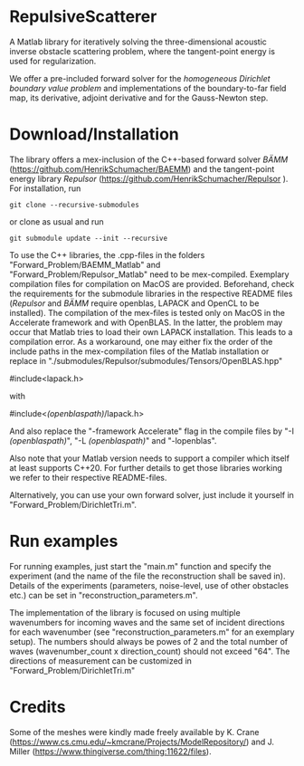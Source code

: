 # RepulsiveScatterer

A Matlab library for iteratively solving the three-dimensional acoustic inverse obstacle scattering problem, where the tangent-point energy is used for regularization.

We offer a pre-included forward solver for the _homogeneous Dirichlet boundary value problem_ and implementations of the boundary-to-far field map, its derivative, adjoint derivative and for the Gauss-Newton step.

# Download/Installation

The library offers a mex-inclusion of the C++-based forward solver _BÄMM_ (https://github.com/HenrikSchumacher/BAEMM) and the tangent-point energy library _Repulsor_ (https://github.com/HenrikSchumacher/Repulsor ).
For installation, run

    git clone --recursive-submodules
    
or clone as usual and run

    git submodule update --init --recursive 
    
To use the C++ libraries, the .cpp-files in the folders "Forward_Problem/BAEMM_Matlab" and "Forward_Problem/Repulsor_Matlab" need to be mex-compiled. Exemplary compilation files for compilation on MacOS are provided. Beforehand, check the requirements for the submodule libraries in the respective README files (_Repulsor_ and _BÄMM_ require openblas, LAPACK and OpenCL to be installed). The compilation of the mex-files is tested only on MacOS in the Accelerate framework and with OpenBLAS. In the latter, the problem may occur that Matlab tries to load their own LAPACK installation. This leads to a compilation error. As a workaround, one may either fix the order of the include paths in the mex-compilation files of the Matlab installation or replace in "./submodules/Repulsor/submodules/Tensors/OpenBLAS.hpp"

#include<lapack.h>

with

#include<_(openblaspath)_/lapack.h>

And also replace the "-framework Accelerate" flag in the compile files by "-I _(openblaspath)_", "-L _(openblaspath)_" and "-lopenblas".

Also note that your Matlab version needs to support a compiler which itself at least supports C++20. For further details to get those libraries working we refer to their respective README-files.

Alternatively, you can use your own forward solver, just include it yourself in "Forward_Problem/DirichletTri.m".

# Run examples

For running examples, just start the "main.m" function and specify the experiment (and the name of the file the reconstruction shall be saved in). Details of the experiments (parameters, noise-level, use of other obstacles etc.) can be set in "reconstruction_parameters.m".

The implementation of the library is focused on using multiple wavenumbers for incoming waves and the same set of incident directions for each wavenumber (see "reconstruction_parameters.m" for an exemplary setup). The numbers should always be powes of $2$ and the total number of waves (wavenumber_count x direction_count) should not exceed "64".
The directions of measurement can be customized in "Forward_Problem/DirichletTri.m"

# Credits

Some of the meshes were kindly made freely available by K. Crane (https://www.cs.cmu.edu/~kmcrane/Projects/ModelRepository/) and J. Miller (https://www.thingiverse.com/thing:11622/files).
